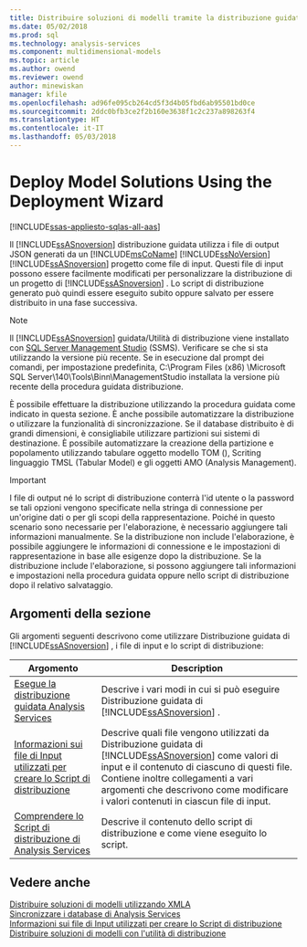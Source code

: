 ```yaml
---
title: Distribuire soluzioni di modelli tramite la distribuzione guidata | Documenti Microsoft
ms.date: 05/02/2018
ms.prod: sql
ms.technology: analysis-services
ms.component: multidimensional-models
ms.topic: article
ms.author: owend
ms.reviewer: owend
author: minewiskan
manager: kfile
ms.openlocfilehash: ad96fe095cb264cd5f3d4b05fbd6ab95501bd0ce
ms.sourcegitcommit: 2ddc0bfb3ce2f2b160e3638f1c2c237a898263f4
ms.translationtype: HT
ms.contentlocale: it-IT
ms.lasthandoff: 05/03/2018
---
```

# <a name="deploy-model-solutions-using-the-deployment-wizard"></a>Deploy Model Solutions Using the Deployment Wizard
[!INCLUDE[ssas-appliesto-sqlas-all-aas](../../includes/ssas-appliesto-sqlas-all-aas.md)]

  Il [!INCLUDE[ssASnoversion](../../includes/ssasnoversion-md.md)] distribuzione guidata utilizza i file di output JSON generati da un [!INCLUDE[msCoName](../../includes/msconame-md.md)] [!INCLUDE[ssNoVersion](../../includes/ssnoversion-md.md)] [!INCLUDE[ssASnoversion](../../includes/ssasnoversion-md.md)] progetto come file di input. Questi file di input possono essere facilmente modificati per personalizzare la distribuzione di un progetto di [!INCLUDE[ssASnoversion](../../includes/ssasnoversion-md.md)] . Lo script di distribuzione generato può quindi essere eseguito subito oppure salvato per essere distribuito in una fase successiva.  

> [!NOTE]
> Il [!INCLUDE[ssASnoversion](../../includes/ssasnoversion-md.md)] guidata/Utilità di distribuzione viene installato con [SQL Server Management Studio](../../ssms/download-sql-server-management-studio-ssms.md) (SSMS). Verificare se che si sta utilizzando la versione più recente. Se in esecuzione dal prompt dei comandi, per impostazione predefinita, C:\Program Files (x86) \Microsoft SQL Server\140\Tools\Binn\ManagementStudio installata la versione più recente della procedura guidata distribuzione. 
  
 È possibile effettuare la distribuzione utilizzando la procedura guidata come indicato in questa sezione. È anche possibile automatizzare la distribuzione o utilizzare la funzionalità di sincronizzazione. Se il database distribuito è di grandi dimensioni, è consigliabile utilizzare partizioni sui sistemi di destinazione. È possibile automatizzare la creazione della partizione e popolamento utilizzando tabulare oggetto modello TOM (), Scriting linguaggio TMSL (Tabular Model) e gli oggetti AMO (Analysis Management).  
  
> [!IMPORTANT]  
>  I file di output né lo script di distribuzione conterrà l'id utente o la password se tali opzioni vengono specificate nella stringa di connessione per un'origine dati o per gli scopi della rappresentazione. Poiché in questo scenario sono necessarie per l'elaborazione, è necessario aggiungere tali informazioni manualmente. Se la distribuzione non include l'elaborazione, è possibile aggiungere le informazioni di connessione e le impostazioni di rappresentazione in base alle esigenze dopo la distribuzione. Se la distribuzione include l'elaborazione, si possono aggiungere tali informazioni e impostazioni nella procedura guidata oppure nello script di distribuzione dopo il relativo salvataggio.  
  
## <a name="in-this-section"></a>Argomenti della sezione  
 Gli argomenti seguenti descrivono come utilizzare Distribuzione guidata di [!INCLUDE[ssASnoversion](../../includes/ssasnoversion-md.md)] , i file di input e lo script di distribuzione:  
  
|Argomento|Description|  
|-----------|-----------------|  
|[Esegue la distribuzione guidata Analysis Services](../../analysis-services/multidimensional-models/running-the-analysis-services-deployment-wizard.md)|Descrive i vari modi in cui si può eseguire Distribuzione guidata di [!INCLUDE[ssASnoversion](../../includes/ssasnoversion-md.md)] .|  
|[Informazioni sui file di Input utilizzati per creare lo Script di distribuzione](../../analysis-services/multidimensional-models/deployment-script-files-input-used-to-create-deployment-script.md)|Descrive quali file vengono utilizzati da Distribuzione guidata di [!INCLUDE[ssASnoversion](../../includes/ssasnoversion-md.md)] come valori di input e il contenuto di ciascuno di questi file. Contiene inoltre collegamenti a vari argomenti che descrivono come modificare i valori contenuti in ciascun file di input.|  
|[Comprendere lo Script di distribuzione di Analysis Services](../../analysis-services/multidimensional-models/understanding-the-analysis-services-deployment-script.md)|Descrive il contenuto dello script di distribuzione e come viene eseguito lo script.|  
  
## <a name="see-also"></a>Vedere anche  
 [Distribuire soluzioni di modelli utilizzando XMLA](../../analysis-services/multidimensional-models/deploy-model-solutions-using-xmla.md)   
 [Sincronizzare i database di Analysis Services](../../analysis-services/multidimensional-models/synchronize-analysis-services-databases.md)   
 [Informazioni sui file di Input utilizzati per creare lo Script di distribuzione](../../analysis-services/multidimensional-models/deployment-script-files-input-used-to-create-deployment-script.md)   
 [Distribuire soluzioni di modelli con l'utilità di distribuzione](../../analysis-services/multidimensional-models/deploy-model-solutions-with-the-deployment-utility.md)  
  
  
